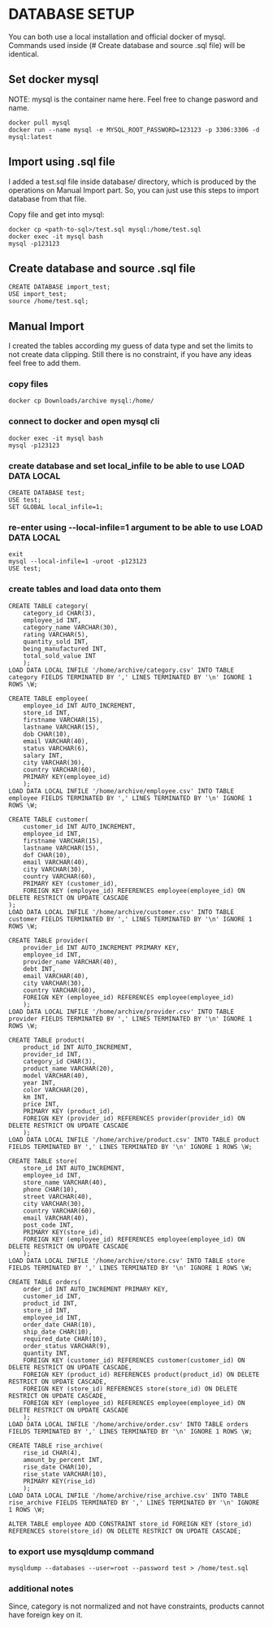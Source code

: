 # DATABASE SETUP

You can both use a local installation and official docker of mysql. Commands used inside (# Create database and source .sql file) will be identical. 

## Set docker mysql

NOTE: mysql is the container name here. Feel free to change pasword and name.

	docker pull mysql
	docker run --name mysql -e MYSQL_ROOT_PASSWORD=123123 -p 3306:3306 -d mysql:latest

## Import using .sql file

I added a test.sql file inside database/ directory, which is produced by the operations on Manual Import part. So, you can just use this steps to import database from that file. 

Copy file and get into mysql:

	docker cp <path-to-sql>/test.sql mysql:/home/test.sql
	docker exec -it mysql bash
	mysql -p123123
	
## Create database and source .sql file

	CREATE DATABASE import_test;
	USE import_test;
	source /home/test.sql;

## Manual Import

I created the tables according my guess of data type and set the limits to not create data clipping. Still there is no constraint, if you have any ideas feel free to add them.

### copy files

	docker cp Downloads/archive mysql:/home/

### connect to docker and open mysql cli

	docker exec -it mysql bash
	mysql -p123123

### create database and set local_infile to be able to use LOAD DATA LOCAL

	CREATE DATABASE test;
	USE test;
	SET GLOBAL local_infile=1;

### re-enter using --local-infile=1 argument to be able to use LOAD DATA LOCAL

	exit
	mysql --local-infile=1 -uroot -p123123
	USE test;
	
### create tables and load data onto them

	CREATE TABLE category(
		category_id CHAR(3),
		employee_id INT,
		category_name VARCHAR(30),
		rating VARCHAR(5),
		quantity_sold INT,
		being_manufactured INT,
		total_sold_value INT
		);
	LOAD DATA LOCAL INFILE '/home/archive/category.csv' INTO TABLE category FIELDS TERMINATED BY ',' LINES TERMINATED BY '\n' IGNORE 1 ROWS \W;

	CREATE TABLE employee(
		employee_id INT AUTO_INCREMENT,
		store_id INT,
		firstname VARCHAR(15),
		lastname VARCHAR(15),
		dob CHAR(10),
		email VARCHAR(40),
		status VARCHAR(6),
		salary INT,
		city VARCHAR(30),
		country VARCHAR(60),
		PRIMARY KEY(employee_id)
		);
	LOAD DATA LOCAL INFILE '/home/archive/employee.csv' INTO TABLE employee FIELDS TERMINATED BY ',' LINES TERMINATED BY '\n' IGNORE 1 ROWS \W;

	CREATE TABLE customer(
		customer_id INT AUTO_INCREMENT,
		employee_id INT,
		firstname VARCHAR(15),
		lastname VARCHAR(15),
		dof CHAR(10),
		email VARCHAR(40),
		city VARCHAR(30),
		country VARCHAR(60),
        PRIMARY KEY (customer_id),
		FOREIGN KEY (employee_id) REFERENCES employee(employee_id) ON DELETE RESTRICT ON UPDATE CASCADE
	);
	LOAD DATA LOCAL INFILE '/home/archive/customer.csv' INTO TABLE customer FIELDS TERMINATED BY ',' LINES TERMINATED BY '\n' IGNORE 1 ROWS \W;

	CREATE TABLE provider(
		provider_id INT AUTO_INCREMENT PRIMARY KEY,
		employee_id INT,
		provider_name VARCHAR(40),
		debt INT,
		email VARCHAR(40),
		city VARCHAR(30),
		country VARCHAR(60),
		FOREIGN KEY (employee_id) REFERENCES employee(employee_id)
		);
	LOAD DATA LOCAL INFILE '/home/archive/provider.csv' INTO TABLE provider FIELDS TERMINATED BY ',' LINES TERMINATED BY '\n' IGNORE 1 ROWS \W;

	CREATE TABLE product(
		product_id INT AUTO_INCREMENT,
		provider_id INT,
		category_id CHAR(3),
		product_name VARCHAR(20),
		model VARCHAR(40),
		year INT,
		color VARCHAR(20),
		km INT,
		price INT,
		PRIMARY KEY (product_id),
		FOREIGN KEY (provider_id) REFERENCES provider(provider_id) ON DELETE RESTRICT ON UPDATE CASCADE
		);
	LOAD DATA LOCAL INFILE '/home/archive/product.csv' INTO TABLE product FIELDS TERMINATED BY ',' LINES TERMINATED BY '\n' IGNORE 1 ROWS \W;

	CREATE TABLE store(
		store_id INT AUTO_INCREMENT,
		employee_id INT,
		store_name VARCHAR(40),
		phone CHAR(10),
		street VARCHAR(40),
		city VARCHAR(30),
		country VARCHAR(60),
		email VARCHAR(40),
		post_code INT,
		PRIMARY KEY(store_id),
		FOREIGN KEY (employee_id) REFERENCES employee(employee_id) ON DELETE RESTRICT ON UPDATE CASCADE
		);
	LOAD DATA LOCAL INFILE '/home/archive/store.csv' INTO TABLE store FIELDS TERMINATED BY ',' LINES TERMINATED BY '\n' IGNORE 1 ROWS \W;

	CREATE TABLE orders(
		order_id INT AUTO_INCREMENT PRIMARY KEY,
		customer_id INT,
		product_id INT,
		store_id INT,
		employee_id INT,
		order_date CHAR(10),
		ship_date CHAR(10),
		required_date CHAR(10),
		order_status VARCHAR(9),
		quantity INT,
		FOREIGN KEY (customer_id) REFERENCES customer(customer_id) ON DELETE RESTRICT ON UPDATE CASCADE,
		FOREIGN KEY (product_id) REFERENCES product(product_id) ON DELETE RESTRICT ON UPDATE CASCADE,
		FOREIGN KEY (store_id) REFERENCES store(store_id) ON DELETE RESTRICT ON UPDATE CASCADE,
		FOREIGN KEY (employee_id) REFERENCES employee(employee_id) ON DELETE RESTRICT ON UPDATE CASCADE
		);
	LOAD DATA LOCAL INFILE '/home/archive/order.csv' INTO TABLE orders FIELDS TERMINATED BY ',' LINES TERMINATED BY '\n' IGNORE 1 ROWS \W;

	CREATE TABLE rise_archive(
		rise_id CHAR(4),
		amount_by_percent INT,
		rise_date CHAR(10),
		rise_state VARCHAR(10),
		PRIMARY KEY(rise_id)
		);
	LOAD DATA LOCAL INFILE '/home/archive/rise_archive.csv' INTO TABLE rise_archive FIELDS TERMINATED BY ',' LINES TERMINATED BY '\n' IGNORE 1 ROWS \W;

	ALTER TABLE employee ADD CONSTRAINT store_id FOREIGN KEY (store_id) REFERENCES store(store_id) ON DELETE RESTRICT ON UPDATE CASCADE;

### to export use mysqldump command

	mysqldump --databases --user=root --password test > /home/test.sql

### additional notes

Since, category is not normalized and not have constraints, products cannot have foreign key on it.
